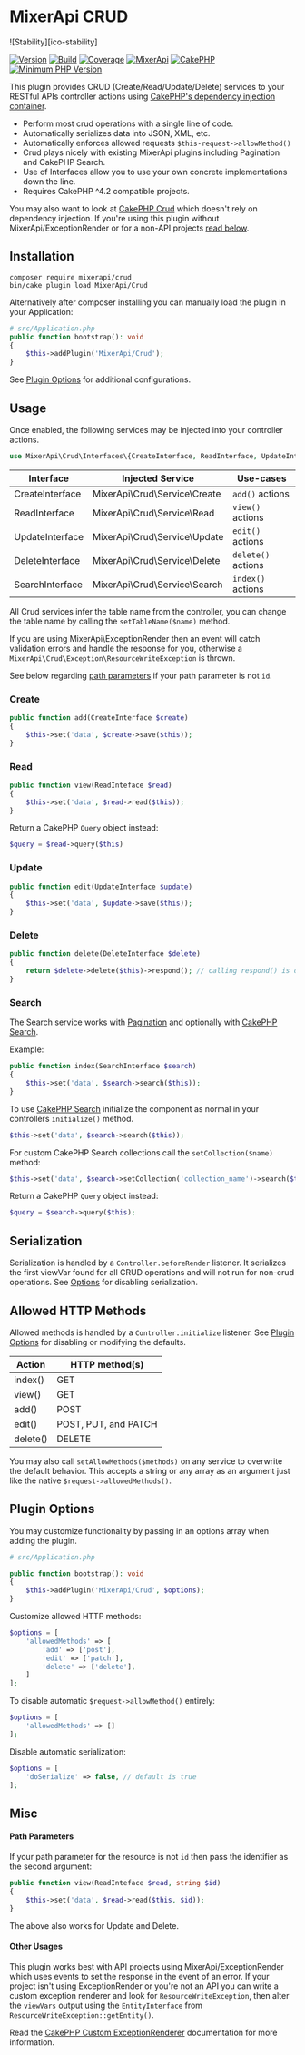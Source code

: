 # MixerApi CRUD

![Stability][ico-stability]

[![Version](https://img.shields.io/packagist/v/mixerapi/crud.svg?style=flat-square)](https://packagist.org/packages/mixerapi/crud)
[![Build](https://github.com/mixerapi/mixerapi-dev/workflows/Build/badge.svg?branch=master)](https://github.com/mixerapi/mixerapi-dev/actions?query=workflow%3ABuild)
[![Coverage](https://coveralls.io/repos/github/mixerapi/mixerapi-dev/badge.svg?branch=master)](https://coveralls.io/github/mixerapi/mixerapi-dev?branch=master)
[![MixerApi](https://mixerapi.com/assets/img/mixer-api-red.svg)](https://mixerapi.com)
[![CakePHP](https://img.shields.io/badge/cakephp-^4.2-red?logo=cakephp)](https://book.cakephp.org/4/en/index.html)
[![Minimum PHP Version](https://img.shields.io/badge/php-^8.0-8892BF.svg?logo=php)](https://php.net/)

This plugin provides CRUD (Create/Read/Update/Delete) services to your RESTful APIs controller actions
using [CakePHP's dependency injection container](https://book.cakephp.org/4/en/development/dependency-injection.html).

- Perform most crud operations with a single line of code.
- Automatically serializes data into JSON, XML, etc.
- Automatically enforces allowed requests `$this-request->allowMethod()`
- Crud plays nicely with existing MixerApi plugins including Pagination and CakePHP Search.
- Use of Interfaces allow you to use your own concrete implementations down the line.
- Requires CakePHP ^4.2 compatible projects.

You may also want to look at [CakePHP Crud](https://crud.readthedocs.io/en/latest/installation.html) which doesn't
rely on dependency injection. If you're using this plugin without MixerApi/ExceptionRender or for a non-API projects
[read below](#other-usages).

## Installation

```console
composer require mixerapi/crud
bin/cake plugin load MixerApi/Crud
```

Alternatively after composer installing you can manually load the plugin in your Application:

```php
# src/Application.php
public function bootstrap(): void
{
    $this->addPlugin('MixerApi/Crud');
}
```

See [Plugin Options](#plugin-options) for additional configurations.


## Usage

Once enabled, the following services may be injected into your controller actions.

```php
use MixerApi\Crud\Interfaces\{CreateInterface, ReadInterface, UpdateInterface, DeleteInterface, SearchInterface};
```

| Interface | Injected Service | Use-cases |
| ------------- | ------------- |  ------------- |
| CreateInterface | MixerApi\Crud\Service\Create | `add()` actions |
| ReadInterface | MixerApi\Crud\Service\Read | `view()` actions |
| UpdateInterface | MixerApi\Crud\Service\Update | `edit()` actions |
| DeleteInterface | MixerApi\Crud\Service\Delete | `delete()` actions |
| SearchInterface | MixerApi\Crud\Service\Search | `index()` actions |

All Crud services infer the table name from the controller, you can change the table name by calling the
`setTableName($name)` method.

If you are using MixerApi\ExceptionRender then an event will catch validation errors and handle the response for you,
otherwise a `MixerApi\Crud\Exception\ResourceWriteException` is thrown.

See below regarding [path parameters](#path-parameters) if your path parameter is not `id`.

### Create

```php
public function add(CreateInterface $create)
{
    $this->set('data', $create->save($this));
}
```

### Read

```php
public function view(ReadInteface $read)
{
    $this->set('data', $read->read($this));
}
```

Return a CakePHP `Query` object instead:

```php
$query = $read->query($this)
```


### Update

```php
public function edit(UpdateInterface $update)
{
    $this->set('data', $update->save($this));
}
```

### Delete

```php
public function delete(DeleteInterface $delete)
{
    return $delete->delete($this)->respond(); // calling respond() is optional
}
```

### Search

The Search service works with [Pagination](https://book.cakephp.org/4/en/controllers/components/pagination.html) and
optionally with [CakePHP Search](https://github.com/FriendsOfCake/search).

Example:

```php
public function index(SearchInterface $search)
{
    $this->set('data', $search->search($this));
}
```

To use [CakePHP Search](https://github.com/FriendsOfCake/search) initialize the component as normal in your controllers
`initialize()` method.

```php
$this->set('data', $search->search($this));
```

For custom CakePHP Search collections call the `setCollection($name)` method:

```php
$this->set('data', $search->setCollection('collection_name')->search($this));
```

Return a CakePHP `Query` object instead:

```php
$query = $search->query($this);
```

## Serialization

Serialization is handled by a `Controller.beforeRender` listener. It serializes the first viewVar found for all CRUD
operations and will not run for non-crud operations. See [Options](#plugin-options) for disabling serialization.

## Allowed HTTP Methods

Allowed methods is handled by a `Controller.initialize` listener. See [Plugin Options](#plugin-options) for disabling or
modifying the defaults.

| Action | HTTP method(s) |
| ------------- | ------------- |
| index() | GET |
| view() | GET |
| add() | POST |
| edit() | POST, PUT, and PATCH |
| delete() | DELETE |

You may also call `setAllowMethods($methods)` on any service to overwrite the default behavior. This accepts a string
or any array as an argument just like the native `$request->allowedMethods()`.

## Plugin Options

You may customize functionality by passing in an options array when adding the plugin.

```php
# src/Application.php

public function bootstrap(): void
{
    $this->addPlugin('MixerApi/Crud', $options);
}
```

Customize allowed HTTP methods:

```php
$options = [
    'allowedMethods' => [
        'add' => ['post'],
        'edit' => ['patch'],
        'delete' => ['delete'],
    ]
];
```

To disable automatic `$request->allowMethod()` entirely:

```php
$options = [
    'allowedMethods' => []
];
```

Disable automatic serialization:

```php
$options = [
    'doSerialize' => false, // default is true
];
```

## Misc

#### Path Parameters

If your path parameter for the resource is not `id` then pass the identifier as the second argument:

```php
public function view(ReadInteface $read, string $id)
{
    $this->set('data', $read->read($this, $id));
}
```

The above also works for Update and Delete.

#### Other Usages

This plugin works best with API projects using MixerApi/ExceptionRender which uses events to set the response in the
event of an error. If your project isn't using ExceptionRender or you're not an API you can write a custom exception
renderer and look for `ResourceWriteException`, then alter the `viewVars` output using the `EntityInterface` from
`ResourceWriteException::getEntity()`.

Read the [CakePHP Custom ExceptionRenderer](https://book.cakephp.org/4/en/development/errors.html#custom-exceptionrenderer)
documentation for more information.
